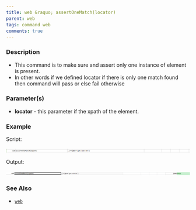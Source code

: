 ```yaml
---
title: web &raquo; assertOneMatch(locator)
parent: web
tags: command web
comments: true
---
```


### Description

*   This command is to make sure and assert only one instance of element is present.
*   In other words if we defined locator if there is only one match found then command will pass or else fail otherwise

### Parameter(s)

- **locator** - this parameter if the xpath of the element.

### Example

Script:

![](image/assertOneMatch_01.png)

Output:

![](image/assertOneMatch_02.png)

### See Also

*    [`web`](index.html)
